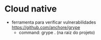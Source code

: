 # Cloud native 
- ferramenta para verificar vulnerabilidades https://github.com/anchore/grype
  - command: grype . (na raiz do projeto) 
